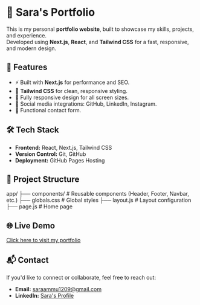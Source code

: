 # 🌟 Sara's Portfolio

This is my personal **portfolio website**, built to showcase my skills, projects, and experience.  
Developed using **Next.js**, **React**, and **Tailwind CSS** for a fast, responsive, and modern design.

## 🚀 Features
- ⚡ Built with **Next.js** for performance and SEO.
- 🎨 **Tailwind CSS** for clean, responsive styling.
- 📱 Fully responsive design for all screen sizes.
- 🔗 Social media integrations: GitHub, LinkedIn, Instagram.
- 📨 Functional contact form.

## 🛠 Tech Stack
- **Frontend:** React, Next.js, Tailwind CSS
- **Version Control:** Git, GitHub
- **Deployment:** GitHub Pages Hosting

## 📂 Project Structure
app/
├── components/ # Reusable components (Header, Footer, Navbar, etc.)
├── globals.css # Global styles
├── layout.js # Layout configuration
├── page.js # Home page

## 🌐 Live Demo
[Click here to visit my portfolio](https://sara12-coder.github.io/SaraPortfolio/)

## 📬 Contact
If you'd like to connect or collaborate, feel free to reach out:
- **Email:** saraammu1209@gmail.com
- **LinkedIn:** [Sara's Profile](https://www.linkedin.com/in/sara-kartin-2005k)

